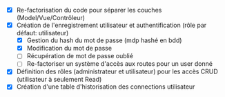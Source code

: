 - [x] Re-factorisation du code pour séparer les couches (Model/Vue/Contrôleur)
- [x] Création de l'enregistrement utilisateur et authentification (rôle par défaut: utilisateur)
  - [x] Gestion du hash du mot de passe (mdp hashé en bdd)
  - [x] Modification du mot de passe
  - [ ] Récupération de mot de passe oublié
  - [ ] Re-factoriser un système d'accès aux routes pour un user donné
- [x] Définition des rôles (administrateur et utilisateur) pour les accès CRUD (utilisateur à seulement Read)
- [x] Création d'une table d'historisation des connections utilisateur